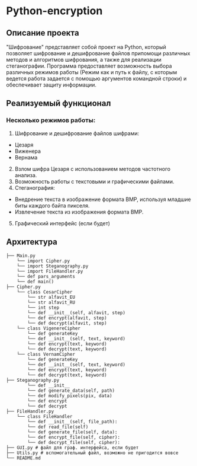 # Python-encryption
## Описание проекта
"Шифрование" представляет собой проект на Python, который позволяет шифрование и дешифрование файлов припомощи различных методов и алгоритмов шифрования, а также для реализации стеганографии. Программа предоставляет возможность выбора различных режимов работы (Режим как и путь к файлу, с которым ведется работа задается с помощью аргументов командной строки) и обеспечивает защиту информации.

## Реализуемый функционал
### Несколько режимов работы:
1. Шифрование и дешифрование файлов шифрами:
  - Цезаря
  - Виженера
  - Вернама

2. Взлом шифра Цезаря с использованием методов частотного анализа.
3. Возможность работы с текстовыми и графическими файлами.
4. Стеганография:
  - Внедрение текста в изображение формата BMP, используя младшие биты каждого байта пикселя.
  - Извлечение текста из изображения формата BMP.
5. Графический интерфейс (если будет)
## Архитектура
```
├── Main.py
    └── import Cipher.py
    └── import Steganography.py
    └── import FileHandler.py
    └── def pars_arguments
    └── def main()
├── Cipher.py
    └── class CesarCipher
        └── str alfavit_EU 
        └── str alfavit_RU
        └── int step
        └── def __init__(self, alfavit, step)
        └── def encrypt(alfavit, step)
        └── def decrypt(alfavit, step)
    └── class VigenereCipher
        └── def generateKey 
        └── def __init__(self, text, keyword)
        └── def encrypt(text, keyword)
        └── def decrypt(text, keyword)
    └── class VernamCipher
        └── def generateKey
        └── def __init__(self, text, keyword)
        └── def encrypt(text, keyword)
        └── def decrypt(text, keyword)
├── Steganography.py
        └── def __init__
        └── def generate_data(self, path)
        └── def modify_pixels(pix, data)
        └── def encrypt
        └── def decrypt
├── FileHandler.py
    └── class FileHandler
        └── def __init__(self, file_path):
        └── def read_file(self)
        └── def generate_file(self, data):
        └── def encrypt_file(self, cipher):
        └── def decrypt_file(self, cipher):
├── GUI.py # файл для граф. интерфейса, если будет
├── Utils.py # вспомогательный файл, возможно не пригодится вовсе
└── README.md
```

